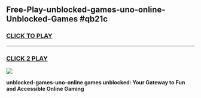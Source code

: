 
## Free-Play-unblocked-games-uno-online-Unblocked-Games #qb21c
<h3>
<a href="https://news.freeplayer.one?title=unblocked-games-uno-online&ref=8M">CLICK TO PLAY</a></h3>
<hr>

<h3>
<a href="https://news.freeplayer.one?title=unblocked-games-uno-online&ref=8M">CLICK 2 PLAY</a>
  
</h3>

<a href="https://news.freeplayer.one?title=unblocked-games-uno-online&ref=8M"><img src="https://clearcache.store/games.png"></a>


**unblocked-games-uno-online games unblocked: Your Gateway to Fun and Accessible Online Gaming**
